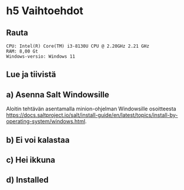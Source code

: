 # h5 Vaihtoehdot
## Rauta

    CPU: Intel(R) Core(TM) i3-8130U CPU @ 2.20GHz 2.21 GHz
    RAM: 8,00 Gt
    Windows-versio: Windows 11
    
## Lue ja tiivistä

## a) Asenna Salt Windowsille

Aloitin tehtävän asentamalla minion-ohjelman Windowsille osoitteesta https://docs.saltproject.io/salt/install-guide/en/latest/topics/install-by-operating-system/windows.html.

## b) Ei voi kalastaa

## c) Hei ikkuna

## d) Installed
